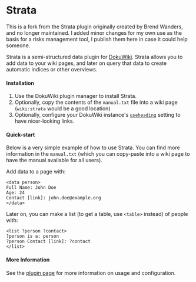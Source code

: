 Strata
======
This is a fork from the Strata plugin originally created by Brend Wanders, and no longer maintained.
I added minor changes for my own use as the basis for a risks management tool, I publish them here in case it could help someone.


Strata is a semi-structured data plugin for [DokuWiki][dw]. Strata allows you to add data to your wiki pages, and later on query that data to create automatic indices or other overviews.

#### Installation
1. Use the DokuWiki plugin manager to install Strata.
2. Optionally, copy the contents of the ``manual.txt`` file into a wiki page (``wiki:strata`` would be a good location)
3. Optionally, configure your DokuWiki instance's [`useheading`](https://www.dokuwiki.org/config:useheading) setting to have nicer-looking links.

#### Quick-start
Below is a very simple example of how to use Strata. You can find more information in the ``manual.txt`` (which you can copy-paste into a wiki page to have the manual available for all users).

Add data to a page with:

    <data person>
    Full Name: John Doe
    Age: 24
    Contact [link]: john.doe@example.org
    </data>

Later on, you can make a list (to get a table, use ``<table>`` instead) of people with:

    <list ?person ?contact>
    ?person is a: person
    ?person Contact [link]: ?contact
    </list>


#### More Information

See the [plugin page][pp] for more information on usage and configuration.

[dw]: https://www.dokuwiki.org
[pp]: https://www.dokuwiki.org/plugin:strata
